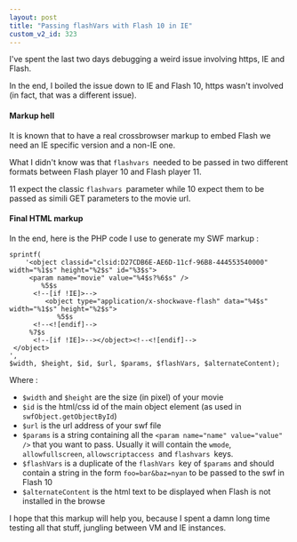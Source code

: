 ```yaml
---
layout: post
title: "Passing flashVars with Flash 10 in IE"
custom_v2_id: 323
---
```


<p>I've spent the last two days debugging a weird issue involving https, IE and Flash.</p>
<p>In the end, I boiled the issue down to IE and Flash 10, https wasn't involved (in fact, that was a different issue).</p>
<h4>Markup hell</h4>
<p>It is known that to have a real crossbrowser markup to embed Flash we need an IE specific version and a non-IE one.</p>
<p>What I didn't know was that <code>flashvars </code>needed to be passed in two different formats between Flash player 10 and Flash player 11.</p>
<p>11 expect the classic <code>flashvars </code>parameter while 10 expect them to be passed as simili GET parameters to the movie url.</p>
<h4>Final HTML markup</h4>
<p>In the end, here is the PHP code I use to generate my SWF markup :</p>
<pre><code lang="php">sprintf(<br />	'&lt;object classid="clsid:D27CDB6E-AE6D-11cf-96B8-444553540000" width="%1$s" height="%2$s" id="%3$s"&gt;<br />		&lt;param name="movie" value="%4$s?%6$s" /&gt;<br />		%5$s<br />		&lt;!--[if !IE]&gt;--&gt;<br />			&lt;object type="application/x-shockwave-flash" data="%4$s" width="%1$s" height="%2$s"&gt;<br />			%5$s<br />		&lt;!--&lt;![endif]--&gt;<br />		%7$s<br />		&lt;!--[if !IE]&gt;--&gt;&lt;/object&gt;&lt;!--&lt;![endif]--&gt;<br />	&lt;/object&gt;<br />',<br />$width, $height, $id, $url, $params, $flashVars, $alternateContent);</code></pre>
<p>Where :</p>
<ul>
<li><code>$width</code> and <code>$height</code> are the size (in pixel) of your movie</li>
<li><code>$id</code> is the html/css id of the main object element (as used in <code>swfObject.getObjectById</code>)</li>
<li><code>$url</code> is the url address of your swf file</li>
<li><code>$params</code> is a string containing all the <code>&lt;param name="name" value="value" /&gt;</code> that you want to pass. Usually it will contain the <code>wmode</code>, <code>allowfullscreen</code>, <code>allowscriptaccess </code>and <code>flashvars </code>keys.</li>
<li><code>$flashVars</code> is a duplicate of the <code>flashVars </code>key of <code>$params</code> and should contain a string in the form <code>foo=bar&amp;baz=nyan</code> to be passed to the swf in Flash 10</li>
<li><code>$alternateContent</code> is the html text to be displayed when Flash is not installed in the browse</li>
</ul>
<p>I hope that this markup will help you, because I spent a damn long time testing all that stuff, jungling between VM and IE instances.</p>
